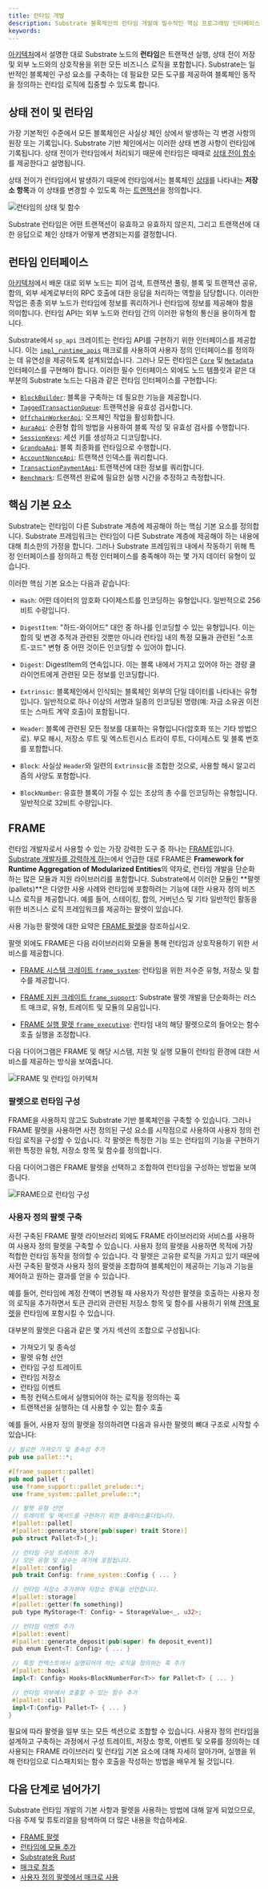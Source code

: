 ```yaml
---
title: 런타임 개발
description: Substrate 블록체인의 런타임 개발에 필수적인 핵심 프로그래밍 인터페이스, 기본 요소 및 모듈을 소개합니다.
keywords:
---
```


[아키텍처](/learn/architecture/)에서 설명한 대로 Substrate 노드의 **런타임**은 트랜잭션 실행, 상태 전이 저장 및 외부 노드와의 상호작용을 위한 모든 비즈니스 로직을 포함합니다.
Substrate는 일반적인 블록체인 구성 요소를 구축하는 데 필요한 모든 도구를 제공하여 블록체인 동작을 정의하는 런타임 로직에 집중할 수 있도록 합니다.

## 상태 전이 및 런타임

가장 기본적인 수준에서 모든 블록체인은 사실상 체인 상에서 발생하는 각 변경 사항의 원장 또는 기록입니다.
Substrate 기반 체인에서는 이러한 상태 변경 사항이 런타임에 기록됩니다.
상태 전이가 런타임에서 처리되기 때문에 런타임은 때때로 [상태 전이 함수](/reference/glossary#state-transition-function-stf)를 제공한다고 설명됩니다.

상태 전이가 런타임에서 발생하기 때문에 런타임에서는 블록체인 [상태](/reference/glossary#state)를 나타내는 **저장소 항목**과 이 상태를 변경할 수 있도록 하는 [트랜잭션](/learn/transaction-types)을 정의합니다.

![런타임의 상태 및 함수](/media/images/docs/state-transition-function.png)

Substrate 런타임은 어떤 트랜잭션이 유효하고 유효하지 않은지, 그리고 트랜잭션에 대한 응답으로 체인 상태가 어떻게 변경되는지를 결정합니다.

## 런타임 인터페이스

[아키텍처](/learn/architecture/)에서 배운 대로 외부 노드는 피어 검색, 트랜잭션 풀링, 블록 및 트랜잭션 공유, 합의, 외부 세계로부터의 RPC 호출에 대한 응답을 처리하는 역할을 담당합니다.
이러한 작업은 종종 외부 노드가 런타임에 정보를 쿼리하거나 런타임에 정보를 제공해야 함을 의미합니다.
런타임 API는 외부 노드와 런타임 간의 이러한 유형의 통신을 용이하게 합니다.

Substrate에서 `sp_api` 크레이트는 런타임 API를 구현하기 위한 인터페이스를 제공합니다.
이는 [`impl_runtime_apis`](https://paritytech.github.io/substrate/master/sp_api/macro.impl_runtime_apis.html) 매크로를 사용하여 사용자 정의 인터페이스를 정의하는 데 유연성을 제공하도록 설계되었습니다.
그러나 모든 런타임은 [`Core`](https://paritytech.github.io/substrate/master/sp_api/trait.Core.html) 및 [`Metadata`](https://paritytech.github.io/substrate/master/sp_api/trait.Metadata.html) 인터페이스를 구현해야 합니다.
이러한 필수 인터페이스 외에도 노드 템플릿과 같은 대부분의 Substrate 노드는 다음과 같은 런타임 인터페이스를 구현합니다:

- [`BlockBuilder`](https://paritytech.github.io/substrate/master/sp_block_builder/trait.BlockBuilder.html): 블록을 구축하는 데 필요한 기능을 제공합니다.
- [`TaggedTransactionQueue`](https://paritytech.github.io/substrate/master/sp_transaction_pool/runtime_api/trait.TaggedTransactionQueue.html): 트랜잭션을 유효성 검사합니다.
- [`OffchainWorkerApi`](https://paritytech.github.io/substrate/master/sp_offchain/trait.OffchainWorkerApi.html): 오프체인 작업을 활성화합니다.
- [`AuraApi`](https://paritytech.github.io/substrate/master/sp_consensus_aura/trait.AuraApi.html): 순환형 합의 방법을 사용하여 블록 작성 및 유효성 검사를 수행합니다.
- [`SessionKeys`](https://paritytech.github.io/substrate/master/sp_session/trait.SessionKeys.html): 세션 키를 생성하고 디코딩합니다.
- [`GrandpaApi`](https://paritytech.github.io/substrate/master/sp_consensus_grandpa/trait.GrandpaApi.html): 블록 최종화를 런타임으로 수행합니다.
- [`AccountNonceApi`](https://paritytech.github.io/substrate/master/frame_system_rpc_runtime_api/trait.AccountNonceApi.html): 트랜잭션 인덱스를 쿼리합니다.
- [`TransactionPaymentApi`](https://paritytech.github.io/substrate/master/pallet_transaction_payment_rpc_runtime_api/trait.TransactionPaymentApi.html): 트랜잭션에 대한 정보를 쿼리합니다.
- [`Benchmark`](https://paritytech.github.io/substrate/master/frame_benchmarking/trait.Benchmark.html): 트랜잭션 완료에 필요한 실행 시간을 추정하고 측정합니다.

## 핵심 기본 요소

Substrate는 런타임이 다른 Substrate 계층에 제공해야 하는 핵심 기본 요소를 정의합니다.
Substrate 프레임워크는 런타임이 다른 Substrate 계층에 제공해야 하는 내용에 대해 최소한의 가정을 합니다.
그러나 Substrate 프레임워크 내에서 작동하기 위해 특정 인터페이스를 정의하고 특정 인터페이스를 충족해야 하는 몇 가지 데이터 유형이 있습니다.

이러한 핵심 기본 요소는 다음과 같습니다:

- `Hash`: 어떤 데이터의 암호화 다이제스트를 인코딩하는 유형입니다. 일반적으로 256비트 수량입니다.

- `DigestItem`: "하드-와이어드" 대안 중 하나를 인코딩할 수 있는 유형입니다. 이는 합의 및 변경 추적과 관련된 것뿐만 아니라 런타임 내의 특정 모듈과 관련된 "소프트-코드" 변형 중 어떤 것이든 인코딩할 수 있어야 합니다.

- `Digest`: DigestItem의 연속입니다. 이는 블록 내에서 가지고 있어야 하는 경량 클라이언트에게 관련된 모든 정보를 인코딩합니다.

- `Extrinsic`: 블록체인에서 인식되는 블록체인 외부의 단일 데이터를 나타내는 유형입니다. 일반적으로 하나 이상의 서명과 일종의 인코딩된 명령(예: 자금 소유권 이전 또는 스마트 계약 호출)이 포함됩니다.

- `Header`: 블록에 관련된 모든 정보를 대표하는 유형입니다(암호화 또는 기타 방법으로). 부모 해시, 저장소 루트 및 엑스트린시스 트라이 루트, 다이제스트 및 블록 번호를 포함합니다.

- `Block`: 사실상 `Header`와 일련의 `Extrinsic`을 조합한 것으로, 사용할 해시 알고리즘의 사양도 포함합니다.

- `BlockNumber`: 유효한 블록이 가질 수 있는 조상의 총 수를 인코딩하는 유형입니다. 일반적으로 32비트 수량입니다.

## FRAME

런타임 개발자로서 사용할 수 있는 가장 강력한 도구 중 하나는 [FRAME](/reference/glossary/#frame)입니다.
[Substrate 개발자를 강력하게 하는](/)에서 언급한 대로 FRAME은 **Framework for Runtime Aggregation of Modularized Entities**의 약자로, 런타임 개발을 단순화하는 많은 모듈과 지원 라이브러리를 포함합니다.
Substrate에서 이러한 모듈인 **팔렛(pallets)**은 다양한 사용 사례와 런타임에 포함하려는 기능에 대한 사용자 정의 비즈니스 로직을 제공합니다.
예를 들어, 스테이킹, 합의, 거버넌스 및 기타 일반적인 활동을 위한 비즈니스 로직 프레임워크를 제공하는 팔렛이 있습니다.

사용 가능한 팔렛에 대한 요약은 [FRAME 팔렛](/reference/frame-pallets/)을 참조하십시오.

팔렛 외에도 FRAME은 다음 라이브러리와 모듈을 통해 런타임과 상호작용하기 위한 서비스를 제공합니다.

- [FRAME 시스템 크레이트 `frame_system`](https://paritytech.github.io/substrate/master/frame_system/index.html): 런타임을 위한 저수준 유형, 저장소 및 함수를 제공합니다.

- [FRAME 지원 크레이트 `frame_support`](https://paritytech.github.io/substrate/master/frame_support/index.html): Substrate 팔렛 개발을 단순화하는 러스트 매크로, 유형, 트레이트 및 모듈의 모음입니다.

- [FRAME 실행 팔렛 `frame_executive`](https://paritytech.github.io/substrate/master/frame_executive/index.html): 런타임 내의 해당 팔렛으로의 들어오는 함수 호출 실행을 조정합니다.

다음 다이어그램은 FRAME 및 해당 시스템, 지원 및 실행 모듈이 런타임 환경에 대한 서비스를 제공하는 방식을 보여줍니다.

![FRAME 및 런타임 아키텍처](/media/images/docs/runtime-and-frame.png)

### 팔렛으로 런타임 구성

FRAME을 사용하지 않고도 Substrate 기반 블록체인을 구축할 수 있습니다.
그러나 FRAME 팔렛을 사용하면 사전 정의된 구성 요소를 시작점으로 사용하여 사용자 정의 런타임 로직을 구성할 수 있습니다.
각 팔렛은 특정한 기능 또는 런타임의 기능을 구현하기 위한 특정한 유형, 저장소 항목 및 함수를 정의합니다.

다음 다이어그램은 FRAME 팔렛을 선택하고 조합하여 런타임을 구성하는 방법을 보여줍니다.

![FRAME으로 런타임 구성](/media/images/docs/compose-runtime.png)

### 사용자 정의 팔렛 구축

사전 구축된 FRAME 팔렛 라이브러리 외에도 FRAME 라이브러리와 서비스를 사용하여 사용자 정의 팔렛을 구축할 수 있습니다.
사용자 정의 팔렛을 사용하면 목적에 가장 적합한 런타임 동작을 정의할 수 있습니다.
각 팔렛은 고유한 로직을 가지고 있기 때문에 사전 구축된 팔렛과 사용자 정의 팔렛을 조합하여 블록체인이 제공하는 기능과 기능을 제어하고 원하는 결과를 얻을 수 있습니다.

예를 들어, 런타임에 계정 잔액이 변경될 때 사용자가 작성한 팔렛을 호출하는 사용자 정의 로직을 추가하면서 토큰 관리와 관련된 저장소 항목 및 함수를 사용하기 위해 [잔액 팔렛](https://github.com/paritytech/polkadot-sdk/tree/master/substrate/frame/balances)을 런타임에 포함시킬 수 있습니다.

대부분의 팔렛은 다음과 같은 몇 가지 섹션의 조합으로 구성됩니다:

- 가져오기 및 종속성
- 팔렛 유형 선언
- 런타임 구성 트레이트
- 런타임 저장소
- 런타임 이벤트
- 특정 컨텍스트에서 실행되어야 하는 로직을 정의하는 훅
- 트랜잭션을 실행하는 데 사용할 수 있는 함수 호출

예를 들어, 사용자 정의 팔렛을 정의하려면 다음과 유사한 팔렛의 뼈대 구조로 시작할 수 있습니다:

```rust
// 필요한 가져오기 및 종속성 추가
pub use pallet::*;

#[frame_support::pallet]
pub mod pallet {
 use frame_support::pallet_prelude::*;
 use frame_system::pallet_prelude::*;

 // 팔렛 유형 선언
 // 트레이트 및 메서드를 구현하기 위한 플레이스홀더입니다.
 #[pallet::pallet]
 #[pallet::generate_store(pub(super) trait Store)]
 pub struct Pallet<T>(_);

 // 런타임 구성 트레이트 추가
 // 모든 유형 및 상수는 여기에 포함됩니다.
 #[pallet::config]
 pub trait Config: frame_system::Config { ... }

 // 런타임 저장소 추가하여 저장소 항목을 선언합니다.
 #[pallet::storage]
 #[pallet::getter(fn something)]
 pub type MyStorage<T: Config> = StorageValue<_, u32>;

 // 런타임 이벤트 추가
 #[pallet::event]
 #[pallet::generate_deposit(pub(super) fn deposit_event)]
 pub enum Event<T: Config> { ... }

 // 특정 컨텍스트에서 실행되어야 하는 로직을 정의하는 훅 추가
 #[pallet::hooks]
 impl<T: Config> Hooks<BlockNumberFor<T>> for Pallet<T> { ... }

 // 런타임 외부에서 호출할 수 있는 함수 추가
 #[pallet::call]
 impl<T:Config> Pallet<T> { ... }
}
```

필요에 따라 팔렛을 일부 또는 모든 섹션으로 조합할 수 있습니다.
사용자 정의 런타임을 설계하고 구축하는 과정에서 구성 트레이트, 저장소 항목, 이벤트 및 오류를 정의하는 데 사용되는 FRAME 라이브러리 및 런타임 기본 요소에 대해 자세히 알아가며, 실행을 위해 런타임으로 디스패치되는 함수 호출을 작성하는 방법을 배우게 될 것입니다.

## 다음 단계로 넘어가기

Substrate 런타임 개발의 기본 사항과 팔렛을 사용하는 방법에 대해 알게 되었으므로, 다음 주제 및 튜토리얼을 탐색하여 더 많은 내용을 학습하세요.

- [FRAME 팔렛](/reference/frame-pallets/)
- [런타임에 모듈 추가](/tutorials/build-application-logic/add-a-pallet)
- [Substrate용 Rust](/learn/rust-basics/)
- [매크로 참조](/reference/frame-macros/)
- [사용자 정의 팔렛에서 매크로 사용](/tutorials/build-application-logic/use-macros-in-a-custom-pallet/)